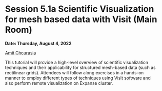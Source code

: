 # Session 5.1a Scientific Visualization for mesh based data with Visit  (Main Room) #

**Date: Thursday, August 4, 2022**

[Amit Chourasia](https://www.sdsc.edu/research/researcher_spotlight/chourasia_amit.html) 
 
This tutorial will provide a high-level overview of scientific visualization techniques and their applicability for structured mesh-based data (such as rectilinear grids). Attendees will follow along exercises in a hands-on manner to employ different types of techniques using VisIt software and also perform remote visualization on Expanse cluster. 
